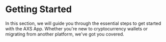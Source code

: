 # Getting Started

In this section, we will guide you through the essential steps to get started with the AXS App. Whether you're new to cryptocurrency wallets or migrating from another platform, we've got you covered.
